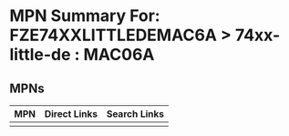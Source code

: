 



# MPN Summary For: FZE74XXLITTLEDEMAC6A > 74xx-little-de : MAC06A

## MPNs
  

|MPN|Direct Links|Search Links|
| :--- | :--- | :--- |
||||

